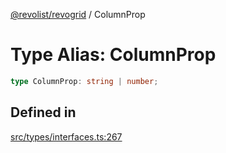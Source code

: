 [@revolist/revogrid](README.md) / ColumnProp

# Type Alias: ColumnProp

```ts
type ColumnProp: string | number;
```

## Defined in

[src/types/interfaces.ts:267](https://github.com/revolist/revogrid/blob/93797f94eaa9e63cf9af5b06a562d49fdbb8dcd2/src/types/interfaces.ts#L267)
